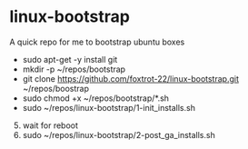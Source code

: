 # linux-bootstrap
A quick repo for me to bootstrap ubuntu boxes
- sudo apt-get -y install git
- mkdir -p ~/repos/bootstrap
- git clone https://github.com/foxtrot-22/linux-bootstrap.git ~/repos/boostrap
- sudo chmod +x ~/repos/bootstrap/*.sh
- sudo ~/repos/linux-bootstrap/1-init_installs.sh
5. wait for reboot
6. sudo ~/repos/linux-bootstrap/2-post_ga_installs.sh
